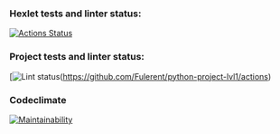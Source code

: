 ### Hexlet tests and linter status:
[![Actions Status](https://github.com/Fulerent/python-project-lvl1/workflows/hexlet-check/badge.svg)](https://github.com/Fulerent/python-project-lvl1/actions)

### Project tests and linter status:
[![Lint status](https://github.com/Fulerent/python-project-lvl1/workflows/brain-games.yml/badge.svg)(https://github.com/Fulerent/python-project-lvl1/actions)

### Codeclimate
[![Maintainability](https://api.codeclimate.com/v1/badges/c71e703953c572dee4b6/maintainability)](https://codeclimate.com/github/Fulerent/python-project-lvl1/maintainability)
